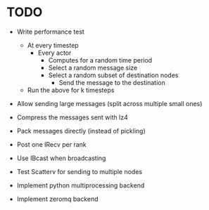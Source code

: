# TODO

* Write performance test
    * At every timestep
        * Every actor
            * Computes for a random time period
            * Select a random message size
            * Select a random subset of destination nodes
                * Send the message to the destination
    * Run the above for k timesteps

* Allow sending large messages (split across multiple small ones)

* Compress the messages sent with lz4
* Pack messages directly (instead of pickling)
* Post one IRecv per rank
* Use IBcast when broadcasting
* Test Scatterv for sending to multiple nodes

* Implement python multiprocessing backend
* Implement zeromq backend
